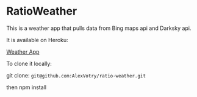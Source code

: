 # RatioWeather

This is a weather app that pulls data from Bing maps api and Darksky api.

It is available on Heroku:

[Weather App](https://ratio-weather.herokuapp.com/)

To clone it locally:

git clone: `git@github.com:AlexVotry/ratio-weather.git`

then npm install
